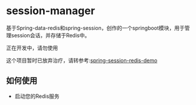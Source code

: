 # session-manager
基于Spring-data-redis和spring-session，创作的一个springboot模块，用于管理session会话，并存储于Redis中。

正在开发中，请勿使用

这个项目暂时已放弃治疗，请转参考:[spring-session-redis-demo](https://github.com/liumapp/spring-session-redis-demo)

## 如何使用

* 启动您的Redis服务

